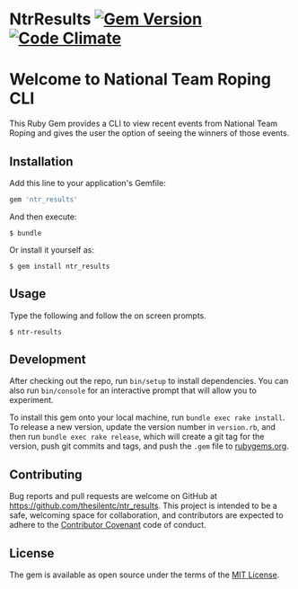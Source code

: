 # NtrResults [![Gem Version](https://badge.fury.io/rb/ntr_results.svg)](https://badge.fury.io/rb/ntr_results) [![Code Climate](https://codeclimate.com/github/codeclimate/codeclimate/badges/gpa.svg)](https://codeclimate.com/github/codeclimate/codeclimate)

# Welcome to  National Team Roping CLI  

This Ruby Gem provides a CLI to view recent events from National Team Roping and gives the user the option of seeing the winners of those events.


## Installation

Add this line to your application's Gemfile:

```ruby
gem 'ntr_results'
```

And then execute:

    $ bundle

Or install it yourself as:

    $ gem install ntr_results

## Usage

Type the following and follow the on screen prompts.

    $ ntr-results

## Development

After checking out the repo, run `bin/setup` to install dependencies. You can also run `bin/console` for an interactive prompt that will allow you to experiment.

To install this gem onto your local machine, run `bundle exec rake install`. To release a new version, update the version number in `version.rb`, and then run `bundle exec rake release`, which will create a git tag for the version, push git commits and tags, and push the `.gem` file to [rubygems.org](https://rubygems.org).

## Contributing

Bug reports and pull requests are welcome on GitHub at https://github.com/thesilentc/ntr_results. This project is intended to be a safe, welcoming space for collaboration, and contributors are expected to adhere to the [Contributor Covenant](http://contributor-covenant.org) code of conduct.


## License

The gem is available as open source under the terms of the [MIT License](http://opensource.org/licenses/MIT).
